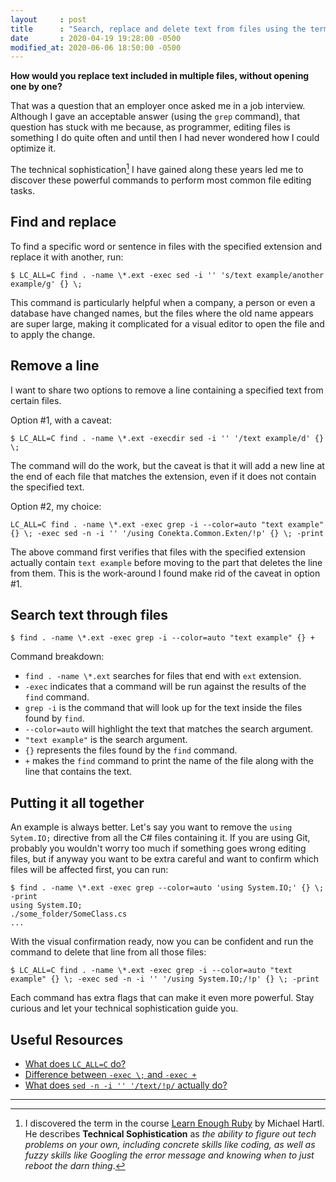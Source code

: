 ```yaml
---
layout     : post
title      : "Search, replace and delete text from files using the terminal in OS X"
date       : 2020-04-19 19:28:00 -0500
modified_at: 2020-06-06 18:50:00 -0500
---
```


**How would you replace text included in multiple files, without opening one by one?**

That was a question that an employer once asked me in a job interview. Although I gave an acceptable answer (using the `grep` command), that question has stuck with me because, as programmer, editing files is something I do quite often and until then I had never wondered how I could optimize it.

The technical sophistication[^1] I have gained along these years led me to discover these powerful commands to perform most common file editing tasks.

## Find and replace

To find a specific word or sentence in files with the specified extension and replace it with another, run:

```shell
$ LC_ALL=C find . -name \*.ext -exec sed -i '' 's/text example/another example/g' {} \;
```

This command is particularly helpful when a company, a person or even a database have changed names, but the files where the old name appears are super large, making it complicated for a visual editor to open the file and to apply the change.

## Remove a line

I want to share two options to remove a line containing a specified text from certain files.

Option #1, with a caveat:

```shell
$ LC_ALL=C find . -name \*.ext -execdir sed -i '' '/text example/d' {} \;
```

The command will do the work, but the caveat is that it will add a new line at the end of each file that matches the extension, even if it does not contain the specified text.

Option #2, my choice:

```shell
LC_ALL=C find . -name \*.ext -exec grep -i --color=auto "text example" {} \; -exec sed -n -i '' '/using Conekta.Common.Exten/!p' {} \; -print
```

The above command first verifies that files with the specified extension actually contain `text example` before moving to the part that deletes the line from them. This is the work-around I found make rid of the caveat in option #1.

## Search text through files

```shell
$ find . -name \*.ext -exec grep -i --color=auto "text example" {} +
```

Command breakdown:
- `find . -name \*.ext` searches for files that end with `ext` extension.
- `-exec` indicates that a command will be run against the results of the `find` command.
- `grep -i` is the command that will look up for the text inside the files found by `find`.
- `--color=auto` will highlight the text that matches the search argument.
- `"text example"` is the search argument.
- `{}` represents the files found by the `find` command.
- `+` makes the `find` command to print the name of the file along with the line that contains the text.

## Putting it all together

An example is always better. Let's say you want to remove the `using Sytem.IO;` directive from all the C# files containing it. If you are using Git, probably you wouldn't worry too much if something goes wrong editing files, but if anyway you want to be extra careful and want to confirm which files will be affected first, you can run:

```shell
$ find . -name \*.ext -exec grep --color=auto 'using System.IO;' {} \; -print
using System.IO;
./some_folder/SomeClass.cs
...
```

With the visual confirmation ready, now you can be confident and run the command to delete that line from all those files:

```shell
$ LC_ALL=C find . -name \*.ext -exec grep -i --color=auto "text example" {} \; -exec sed -n -i '' '/using System.IO;/!p' {} \; -print
```

Each command has extra flags that can make it even more powerful. Stay curious and let your technical sophistication guide you.

## Useful Resources

- [What does `LC_ALL=C` do?](https://unix.stackexchange.com/a/87748)
- [Difference between `-exec \;` and `-exec +`](https://unix.stackexchange.com/a/202392)
- [What does `sed -n -i '' '/text/!p/` actually do?](https://stackoverflow.com/questions/5410757/how-to-delete-from-a-text-file-all-lines-that-contain-a-specific-string/5410784#comment34621094_5413132)


---
[^1]: I discovered the term in the course [Learn Enough Ruby](https://www.learnenough.com/ruby) by Michael Hartl. He describes **Technical Sophistication** as *the ability to figure out tech problems on your own, including concrete skills like coding, as well as fuzzy skills like Googling the error message and knowing when to just reboot the darn thing*.

